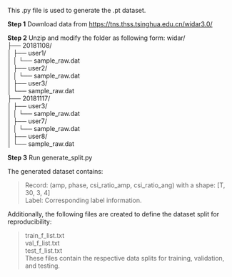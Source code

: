 This .py file is used to generate the .pt dataset.

**Step 1** Download data from https://tns.thss.tsinghua.edu.cn/widar3.0/

**Step 2** Unzip and modify the folder as following form:
widar/  
├── 20181108/  
│   ├── user1/  
│   │   └── sample_raw.dat  
│   ├── user2/  
│   │   └── sample_raw.dat  
│   ├── user3/   
│       └── sample_raw.dat  
├── 20181117/  
│   ├── user3/   
│   │   └── sample_raw.dat   
│   ├── user7/   
│   │   └── sample_raw.dat   
│   ├── user8/   
│       └── sample_raw.dat   

**Step 3** Run generate_split.py

The generated dataset contains:
> Record: (amp, phase, csi_ratio_amp, csi_ratio_ang)  with a shape: [T, 30, 3, 4]  
> Label: Corresponding label information.  

Additionally, the following files are created to define the dataset split for reproducibility:
> train_f_list.txt  
> val_f_list.txt  
> test_f_list.txt  
These files contain the respective data splits for training, validation, and testing.
